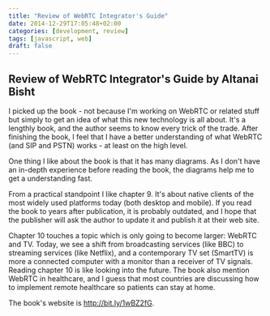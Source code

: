 ```yaml
---
title: "Review of WebRTC Integrator's Guide"
date: 2014-12-29T17:05:48+02:00
categories: [development, review]
tags: [javascript, web]
draft: false
---
```


## Review of WebRTC Integrator's Guide by Altanai Bisht

I picked up the book - not because I'm working on WebRTC or related stuff but simply to get an idea of what this new technology is all about. It's a lengthly book, and the author seems to know every trick of the trade. After finishing the book, I feel that I have a better understanding of what WebRTC (and SIP and PSTN) works - at least on the high level.

One thing I like about the book is that it has many diagrams. As I don't have an in-depth experience before reading the book, the diagrams help me to get a understanding fast.

From a practical standpoint I like chapter 9. It's about native clients of the most widely used platforms today (both desktop and mobile). If you read the book to years after publication, it is probably outdated, and I hope that the publisher will ask the author to update it and publish it at their web site.

Chapter 10 touches a topic which is only going to become larger: WebRTC and TV. Today, we see a shift from broadcasting services (like BBC) to streaming services (like Netflix), and a contemporary TV set (SmartTV) is more a connected computer with a monitor than a receiver of TV signals. Reading chapter 10 is like looking into the future. The book also mention WebRTC in healthcare, and I guess that most countries are discussing how to implement remote healthcare so patients can stay at home.

The book's website is http://bit.ly/1wBZ2fG.